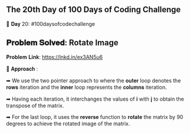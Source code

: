 The 20th Day of 100 Days of Coding Challenge
-------------------------------------------------
📌 𝐃𝐚𝐲 20: #100daysofcodechallenge

𝐏𝐫𝐨𝐛𝐥𝐞𝐦 𝐒𝐨𝐥𝐯𝐞𝐝: Rotate Image
-------------------------------------------------
𝐏𝐫𝐨𝐛𝐥𝐞𝐦 𝐋𝐢𝐧𝐤: https://lnkd.in/ex3AN5u6

📌 𝐀𝐩𝐩𝐫𝐨𝐚𝐜𝐡 :

➡ We use the two pointer approach to where the 𝐨𝐮𝐭𝐞𝐫 loop denotes the 𝐫𝐨𝐰𝐬 iteration and the 𝐢𝐧𝐧𝐞𝐫 loop represents the 𝐜𝐨𝐥𝐮𝐦𝐧𝐬 iteration.

➡ Having each iteration, it interchanges the values of 𝐢 with 𝐣 to obtain the transpose of the matrix.

➡ For the last loop, it uses the 𝐫𝐞𝐯𝐞𝐫𝐬𝐞 function to 𝐫𝐨𝐭𝐚𝐭𝐞 the matrix by 90 degrees to achieve the rotated image of the matrix.
